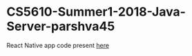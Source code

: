 # CS5610-Summer1-2018-Java-Server-parshva45

React Native app code present [here](https://github.com/parshva45/CS5610-Summer1-2018-React-Native-App-parshva45.git)